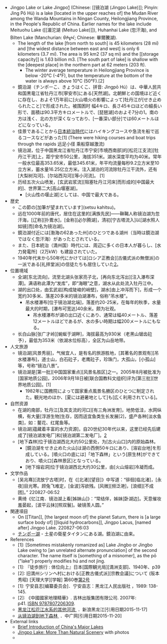 - Jingpo Lake or Lake Jingpo[1](((9GAFY9Nr8))) (Chinese: [[镜泊湖 (Jingpo Lake)]]; Pinyin: Jìng Pō Hú) is a lake [located in the upper reaches of] the Mudan River among the Wanda Mountains in Ningan County, Heilongjiang Province, in the People's Republic of China. Earlier names for the lake include Meituohu Lake ([[湄沱湖 (Meituo Lake)]]), Huhanhai Lake (忽汗海), and Bilten Lake (Manchurian: ᠪᡳᠯᡨᡝᠨ; Chinese: 畢爾騰湖).
    - The length of the lake [from north to south] is 45 kilometers (28 mi) and [the widest distance between east and west] is only 6 kilometers (3.7 mi). The area is 95 km2 (37 sq mi) and the [[storage capacity]] is 1.63 billion m3. [The south part of lake] is shallow with the [deepest place] in the northern part at 62 meters (203 ft).
        - The winter average temperature in Heilongjiang Province is below -20°C (-4°F), but the temperature at the bottom of the water is always above 10°C (50°F).[2]
    - 鏡泊湖（チンポーこ、きょうはくこ、拼音: Jìngpō Hú）は、中華人民共和国黒竜江省牡丹江市[寧安市]にある[天然湖]。北朝鮮との国境ほど近くに存在し、およそ1万年前に[火山噴火の影響によって]牡丹江が[せき止められたこと]で形成された。被围困时 幅4キロ、長さ45キロほどの細長い形で、面積は90.3平方キロメートルで、[琵琶湖]のおよそ7分の1。南の方は浅く、北の方が深くなっており、[一番深い部分]では60メートルほどになっている。
    - 佳景であることから[日本統治時代](https://ja.wikipedia.org/wiki/%E3%83%95%E3%82%A1%E3%82%A4%E3%83%AB:%E9%8F%A1%E6%B3%8A%E6%B9%96.png)にはハイキングコースや急流を船で巡るコースなどがあった[1] (There were hiking courses and boat trips through the rapids 远足小径 乘船穿越激流)   
    - 镜泊湖，位于中国黑龙江省牡丹江市宁安[市境西南部]的[松花江支流][牡丹江干流]上，距宁安市50公里，海拔351米。湖水深度平均为40米。常年一般水位最高353.65米，最低345.61米，年平均流量每秒9.2立方米至10立方米，蓄水量16.25亿立方米。注入湖泊的河流除牡丹江干流外，还有[大梨树沟河]、[尔站西沟河][等小河流]。 [1] 
    - 历经五次火山喷发，[玄武岩浆流][阻塞牡丹江河床]而形成的[中国最大的]、世界第二大[高山堰塞湖]。
        - [火山性の堰止湖]としては、中国で最大である。
- 歴史
    - この節の[加筆が望まれています](setsu kahitsu)。
    - 远在1000年前的唐代，居住在这里的[满族先民]——靺鞨人称镜泊湖为忽汗海，[辽称][扑鷰水]，[金称][必尔腾湖]，清初[宁古塔流入]以[湖水照人如镜]而[命名为镜泊湖]。
    - 鏡泊湖付近には[渤海の62あった州]のひとつである湖州（当時は鏡泊湖ではなく忽汗海）があったとされている。
    - また、日本統治（満州国）時代には、周辺に多くの日本人が暮らし、[水力発電所]（2万kW）も建設されていた。
    - 1940年代末から50年代にかけては[ロシア正教会][古儀式派の無僧派]の一派である[礼拝堂派]の信徒たちも居住していた[2](((6paqTlFzg)))。
- 位置境域
    - 全湖[东北流向]，流至北湖头张家亮子北，[再向东北泻出][注入瀑布深潭]。满语称此潭为“发库”，即“海眼”之意，湖水从此处流入牡丹江中。
    - 湖的出口处，由玄武岩[构成陡峻的峭壁]，湖水[由上冲泻而下]，形成一个宽约30多米、落差20多米的镜泊湖瀑布，俗称“吊水楼”。
        - 吊水楼瀑布[位于镜泊湖北端]，落差约20-25米，在每年的秋季，水量最大的时期，[瀑布可宽达]40余米。颇为壮观。
            - 吊水楼瀑布が湖の出口近くにあり、通常は幅40メートル、落差12メートルほどであるが、水の多い時期は幅200メートルにもなる。
    - 长白山脉[张广才岭][蜿蜒于湖畔]，海拔最高为930米（老黑山锯齿砬予），最低为353米（依湖水位标高），全区为山岳地带。
- 人文旅游
    - 镜泊湖[风景秀丽]，气候宜人，是有名的旅游胜地，[其著名的景观有][吊水楼瀑布]，道士山，白石砬子，老鹰砬子，珍珠门，大孤山，[小孤山]等，号称“镜泊八景”。
    - 镜泊湖是[第一批][中国国家重点][风景名胜区]之一。2005年8月被批准为[国家地质公园]，2006年9月18日被[联合国教科文组织]评为[第三批][世界地质公园]。[1]
        - 1982年に国務院によって国家重点風景名勝区のひとつに制定された。観光地のほか、[夏には避暑地として]も[広く利用されている]。
- 自然资源
    - 在湖的南部，牡丹江[及其支流的河口][有三角洲发育]，地势低洼，水网纵横，有大量[浮游生物]生存，因而适宜鱼类生长发展[2]，盛产各种[淡水鱼类]，如：鳌花、红尾鱼等。
    - 镜泊湖[蕴藏着丰富的水力资源]，自20世纪30年代以来，这里已经先后建成了[镜泊湖发电厂]和[镜泊湖第二发电厂]。[2](((HLNmCOfLw)))
    - [地下森林]位于镜泊湖西北大约50公里处，为[古火山口]内的原始森林。
        - [鏡泊湖をせき止めた火山]は湖の西側50キロにあり、[溶岩台地]を形成している。[噴火口の底には]「地下森林」という[原生林]ができており、噴火口[森林景区]となっている。
        - [地下熔岩洞]位于镜泊湖西北大约30公里，由[火山熔岩]冷凝而成。
- 文学作品
    - [吴兆骞][流放宁古塔]时，在《[北渚][望目]》中写道：“徘徊[临北渚]，[永夜]目光寒。顾兔飞难定，[金波]泻欲残。[风微][频泛滟]，[浪细][不成团]。”
220827-06:52
    - 黄绮《忆江南．镜泊湖上看[姊妹山]》：“常结伴，姊妹[卧湖边]。天意催妆羞晏起，[波平云抹][照双鬟]。破镜羡人圆。”
- 関連項目
    - On [[Titan]], [the largest moon of] the planet Saturn, there is [a large surface body of] [[liquid hydrocarbons]], Jingpo Lacus, [named after] Jingpo Lake.
220827-06:03
    - [チンポー湖](https://ja.wikipedia.org/wiki/%E3%83%81%E3%83%B3%E3%83%9D%E3%83%BC%E6%B9%96) - 土星の衛星タイタンにある湖。鏡泊湖に由来。
- References
    - [1]: [Sometimes mistakenly romanized as] Lake Jingbo or Jingbo Lake owing to [an unrelated alternate pronunciation] of the second character. The name itself is [something of a misnomer], as the pō ("lake") properly modifies hú and not jìng.
    - [1]: 『徒歩旅行 : 体位向上』日本[国際観光局][満洲支部]、1940年、p39
    - [2]: 旧満州シリンヘ村における[正教古儀式派][宗教会議]について (阪本秀昭) [天理大学][学報] 第60巻[第2号](https://opac.tenri-u.ac.jp/opac/repository/metadata/2294/GKH022007.pdf)
    - [1]: 宁安县志[编纂委员会]．宁安县志：黑龙江人民出版社 ，1989: 138-145.
    - [2]: 《中國國家地理精華》. 吉林出版集团有限公司. 2007年: p41. [ISBN 9787807206309](https://zh.wikipedia.org/wiki/Special:%E7%BD%91%E7%BB%9C%E4%B9%A6%E6%BA%90/9787807206309).
    - [黑龙江松花江水系的其他河流 ](https://baike.baidu.com/reference/662683/99dbJ0-dCEXo1TV5sA5R9Z2F5Anu43GGhcFUPUtbf6SjVRW-R_HfHUH8KY7-1H-XCKK6jybH0fG2OK0J2mnT5h6AVK2CTttmb6QNg1CdQXo1Xzsd-5Y) ．新浪黑龙江[引用日期2015-11-17]
    - [从镜泊湖到地下森林 ](https://baike.baidu.com/reference/662683/23e8aR5_vdgbynQAstHkv1V5E8vjHehI-JEfpBNYVROPE7Ji0dXUVTBrp6WrX5J3effxEh50h8aQJCDsSu_AOklf4gDEm01Kd44l2D8w-E5tyMLUkg) ．中广网[引用日期2015-11-20]
- External links
    - [Brief Introduction of China's Major Lakes](http://fdi.gov.cn/pub/FDI_EN/Economy/Investment%20Environment/Natural%20Resources/Natural%20Resource%20Endowments/t20060420_24782.htm)
    - [Jingpo Lake: More Than Natural Scenery](http://www.china.org.cn/english/environment/190047.htm) with photos
    - 
